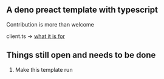 <h2>A deno preact template with typescript</h2>

<p>Contribution is more than welcome</p>

<p>client.ts -> <a href="https://preactjs.com/guide/v10/api-reference/#hydrate">what it is for </a>

<br />  
<h2>Things still open and needs to be done</h2>
<ol>
  <li>Make this template run</li>
</ol>
